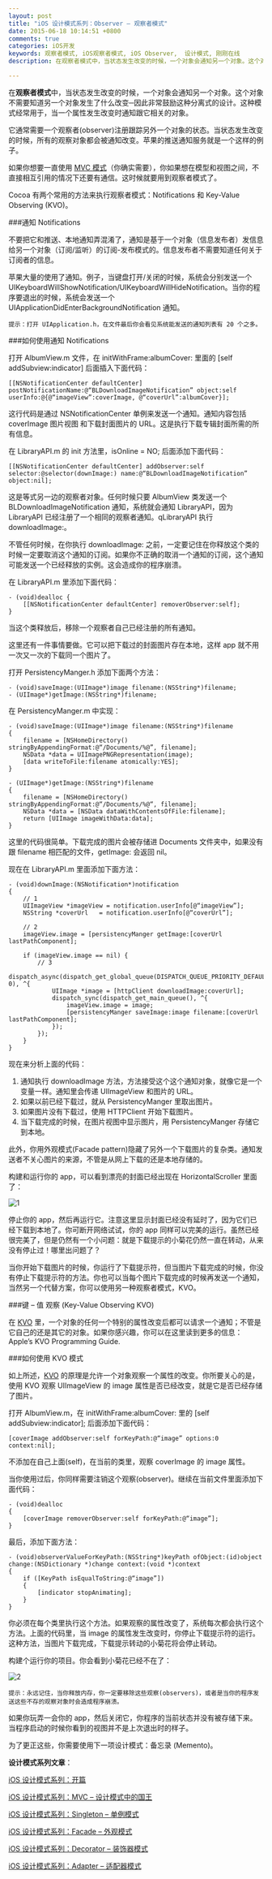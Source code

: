 ```yaml
---
layout: post
title: "iOS 设计模式系列：Observer – 观察者模式"
date: 2015-06-18 10:14:51 +0800
comments: true
categories: iOS开发
keywords: 观察者模式, iOS观察者模式, iOS Observer,  设计模式, 刚刚在线
description: 在观察者模式中，当状态发生改变的时候，一个对象会通知另一个对象。这个对象不需要知道另一个对象发生了什么改变─因此非常鼓励这种分离式的设计。这种模式经常用于，当一个属性发生改变时通知跟它相关的对象。

---
```

在**观察者模式**中，当状态发生改变的时候，一个对象会通知另一个对象。这个对象不需要知道另一个对象发生了什么改变─因此非常鼓励这种分离式的设计。这种模式经常用于，当一个属性发生改变时通知跟它相关的对象。

它通常需要一个观察者(observer)注册跟踪另外一个对象的状态。当状态发生改变的时候，所有的观察对象都会被通知改变。苹果的推送通知服务就是一个这样的例子。

如果你想要一直使用 [MVC 模式](http://www.superqq.com/blog/2015/06/11/ios-she-ji-mo-shi-xi-lie-:mvc-she-ji-mo-shi-zhong-de-guo-wang/)（你确实需要），你如果想在模型和视图之间，不直接相互引用的情况下还要有通信。这时候就要用到观察者模式了。

Cocoa 有两个常用的方法来执行观察者模式：Notifications 和 Key-Value Observing (KVO)。

###通知 Notifications

不要把它和推送、本地通知弄混淆了，通知是基于一个对象（信息发布者）发信息给另一个对象（订阅/监听）的订阅-发布模式的。信息发布者不需要知道任何关于订阅者的信息。

苹果大量的使用了通知。例子，当键盘打开/关闭的时候，系统会分别发送一个 UIKeyboardWillShowNotification/UIKeyboardWillHideNotification。当你的程序要退出的时候，系统会发送一个 UIApplicationDidEnterBackgroundNotification 通知。

	提示：打开 UIApplication.h，在文件最后你会看见系统能发送的通知列表有 20 个之多。

###如何使用通知 Notifications

打开 AlbumView.m 文件，在 initWithFrame:albumCover: 里面的 [self addSubview:indicator] 后面插入下面代码：

	[[NSNotificationCenter defaultCenter] postNotificationName:@“BLDownloadImageNotification” object:self userInfo:@{@“imageView”:coverImage, @“coverUrl”:albumCover}];

这行代码是通过 NSNotificationCenter 单例来发送一个通知。通知内容包括 coverImage 图片视图 和下载封面图片的 URL。这是执行下载专辑封面所需的所有信息。

在 LibraryAPI.m 的 init 方法里，isOnline = NO; 后面添加下面代码：

	[[NSNotificationCenter defaultCenter] addObserver:self selector:@selector(downImage:) name:@“BLDownloadImageNotification” object:nil];

这是等式另一边的观察者对象。任何时候只要 AlbumView 类发送一个 BLDownloadImageNotification 通知，系统就会通知 LibraryAPI，因为 LibraryAPI 已经注册了一个相同的观察者通知。qLibraryAPI 执行 downloadImage:。

不管任何时候，在你执行 downloadImage: 之前，一定要记住在你释放这个类的时候一定要取消这个通知的订阅。如果你不正确的取消一个通知的订阅，这个通知可能发送一个已经释放的实例。这会造成你的程序崩溃。

在 LibraryAPI.m 里添加下面代码：

	- (void)dealloc {
	    [[NSNotificationCenter defaultCenter] removerObserver:self];
	}

当这个类释放后，移除一个观察者自己已经注册的所有通知。

这里还有一件事情要做。它可以把下载过的封面图片存在本地，这样 app 就不用一次又一次的下载同一个图片了。

打开 PersistencyManger.h 添加下面两个方法：

	- (void)saveImage:(UIImage*)image filename:(NSString*)filename;
	- (UIImage*)getImage:(NSString*)filename;

在 PersistencyManger.m 中实现：

	- (void)saveImage:(UIImage*)image filename:(NSString*)filename
	{
	    filename = [NSHomeDirectory() stringByAppendingFormat:@“/Documents/%@”, filename];
	    NSData *data = UIImagePNGRepresentation(image);
	    [data writeToFile:filename atomically:YES];
	}
	
	- (UIImage*)getImage:(NSString*)filename 
	{
	    filename = [NSHomeDirectory() stringByAppendingFormat:@“/Documents/%@“, filename];
	    NSData *data = [NSData dataWithContentsOfFile:filename];
	    return [UIImage imageWithData:data];
	}

这里的代码很简单。下载完成的图片会被存储进 Documents 文件夹中，如果没有跟 filename 相匹配的文件，getImage: 会返回 nil。

现在在 LibraryAPI.m 里面添加下面方法：

	- (void)downImage:(NSNotification*)notification
	{
	    // 1 
	    UIImageView *imageView = notification.userInfo[@“imageView”];
	    NSString *coverUrl   = notification.userInfo[@“coverUrl”];
	
	    // 2
	    imageView.image = [persistencyManger getImage:[coverUrl lastPathComponent];
	
	    if (imageView.image == nil) {
	        // 3 
	        dispatch_async(dispatch_get_global_queue(DISPATCH_QUEUE_PRIORITY_DEFAULT, 0), ^{
	            UIImage *image = [httpClient downloadImage:coverUrl];
	            dispatch_sync(dispatch_get_main_queue(), ^{
	                imageView.image = image;
	                [persistencyManger saveImage:image filename:[coverUrl lastPathComponent];
	            });
	        });
	    }
	}

现在来分析上面的代码：

1. 通知执行 downloadImage 方法，方法接受这个这个通知对象，就像它是一个变量一样。通知里会传递 UIImageView 和图片的 URL。
2. 如果以前已经下载过，就从 PersistencyManger 里取出图片。
3. 如果图片没有下载过，使用 HTTPClient 开始下载图片。
4. 当下载完成的时候，在图片视图中显示图片，用 PersistencyManger 存储它到本地。

此外，你用外观模式(Facade pattern)隐藏了另外一个下载图片的复杂类。通知发送者不关心图片的来源，不管是从网上下载的还是本地存储的。

构建和运行你的 app，可以看到漂亮的封面已经出现在 HorizontalScroller 里面了：

![1](http://cdn5.raywenderlich.com/wp-content/uploads/2013/08/design-patterns-4-297x320.png)

停止你的 app，然后再运行它。注意这里显示封面已经没有延时了，因为它们已经下载到本地了。你可断开网络试试，你的 app 同样可以完美的运行。虽然已经很完美了，但是仍然有一个小问题：就是下载提示的小菊花仍然一直在转动，从来没有停止过！哪里出问题了？

当你开始下载图片的时候，你运行了下载提示符，但当图片下载完成的时候，你没有停止下载提示符的方法。你也可以当每个图片下载完成的时候再发送一个通知，当然另一个代替方案，你可以使用另一种观察者模式，KVO。

###键 – 值 观察 (Key-Value Observing KVO)

在 [KVO](http://www.superqq.com/blog/2015/06/05/ios-kvogai-shu-yu-shi-jian/)  里，一个对象的任何一个特别的属性改变后都可以请求一个通知；不管是它自己的还是其它的对象。如果你感兴趣，你可以在这里读到更多的信息：Apple’s KVO Programming Guide.

###如何使用 KVO 模式

如上所述，[KVO](http://www.superqq.com/blog/2015/06/05/ios-kvogai-shu-yu-shi-jian/) 的原理是允许一个对象观察一个属性的改变。你所要关心的是，使用 KVO 观察 UIImageView 的 image 属性是否已经改变，就是它是否已经存储了图片。

打开 AlbumView.m，在 initWithFrame:albumCover: 里的 [self addSubview:indicator]; 后面添加下面代码：

	[coverImage addObserver:self forKeyPath:@“image” options:0 context:nil];

不添加在自己上面(self)，在当前的类里，观察 coverImage 的 image 属性。

当你使用过后，你同样需要注销这个观察(observer)。继续在当前文件里面添加下面代码：

	- (void)dealloc
	{
	    [coverImage removerObserver:self forKeyPath:@“image”];
	}

最后，添加下面方法：

	- (void)observerValueForKeyPath:(NSString*)keyPath ofObject:(id)object change:(NSDictionary *)change context:(void *)context
	{
	    if ([KeyPath isEqualToString:@“image”])
	    {
	        [indicator stopAnimating];
	    }
	}

你必须在每个类里执行这个方法。如果观察的属性改变了，系统每次都会执行这个方法。上面的代码里，当 image 的属性发生改变时，你停止下载提示符的运行。这种方法，当图片下载完成，下载提示转动的小菊花将会停止转动。

构建个运行你的项目。你会看到小菊花已经不在了：

![2](http://cdn3.raywenderlich.com/wp-content/uploads/2013/08/design-pattern-stage3-287x320.png)

	提示：永远记住，当你释放内存，你一定要移除这些观察(observers)，或者是当你的程序发送这些不存的观察对象时会造成程序崩溃。

如果你玩弄一会你的 app，然后关闭它，你程序的当前状态并没有被存储下来。当程序启动的时候你看到的视图并不是上次退出时的样子。

为了更正这些，你需要使用下一项设计模式：备忘录 (Memento)。

**设计模式系列文章**：

[iOS 设计模式系列：开篇](http://www.superqq.com/blog/2015/06/10/ios-she-ji-mo-shi-xi-lie-:kai-pian/)

[iOS 设计模式系列：MVC – 设计模式中的国王](http://www.superqq.com/blog/2015/06/11/ios-she-ji-mo-shi-xi-lie-:mvc-she-ji-mo-shi-zhong-de-guo-wang/)

[iOS 设计模式系列：Singleton – 单例模式](http://www.superqq.com/blog/2015/06/13/ios-she-ji-mo-shi-xi-lie-:singleton-dan-li-mo-shi/)

[iOS 设计模式系列：Facade – 外观模式](http://www.superqq.com/blog/2015/06/15/ios-she-ji-mo-shi-xi-lie-:facade-wai-guan-mo-shi/)

[iOS 设计模式系列：Decorator – 装饰器模式](http://www.superqq.com/blog/2015/06/16/ios-she-ji-mo-shi-xi-lie-:decorator-zhuang-shi-qi-mo-shi/)

[iOS 设计模式系列：Adapter – 适配器模式](http://www.superqq.com/blog/2015/06/17/ios-she-ji-mo-shi-xi-lie-:adapter-gua-pei-qi-mo-shi/)